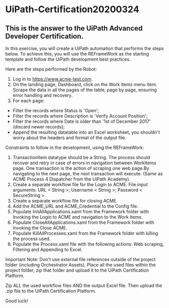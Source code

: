 # UiPath-Certification20200324
This is the answer to the UiPath Advanced Developer Certification.
--------------------------------------------------------------------------------------------
In this exercise, you will create a UiPath automation that performs the steps below.
To achieve this, you will use the REFrameWork as the starting template and follow the UiPath development best practices.

Here are the steps performed by the Robot:
1. Log in to https://www.acme-test.com.
2. On the landing page, Dashboard, click on the Work items menu item. Scrape the data in all the pages of the table, page by page, ensuring error handling and recovery.
3. For each page:
- Filter the records where Status is 'Open';
- Filter the records where Description is 'Verify Account Position';
- Filter the records where Date is older than '1st of December 2017' (discard newer records);
- Append the resulting datatable into an Excel worksheet, you shouldn't worry about the headers and format of the output file.

Constraints to follow in the development, using the REFrameWork:
1. TransactionItem datatype should be a String. The process should recover and retry in case of errors in navigation between WorkItems page. One transaction is the action of scraping one web page.By navigating to the next page, the next transaction will execute. (Same as ACME Process 4 Dispatcher from the UiPath Academy).
2. Create a separate workflow file for the Login to ACME. File input arguments: URL < String >; Username < String >; Password < SecureString >.
3. Create a separate workflow file for closing ACME.
3. Add the ACME_URL and ACME_Credential to the Config file.
4. Populate InitAllApplications.xaml from the Framework folder with Invoking the Login to ACME and navigation to the Work Items.
5. Populate CloseAllApplications.xaml from the Framework folder with Invoking the Close ACME.
6. Populate KillAllProcesses.xaml from the Framework folder with killing the process used.
7. Populate the Process.xaml file with the following actions: Web scraping, Filtering and Appending to Excel.

Important Note: Don't use external file references outside of the project folder (including Orchestrator Assets). Place all the used files within the project folder, zip that folder and upload it to the UiPath Certification Platform.

Zip ALL the used workflow files AND the output Excel file. Then upload the .zip file to the UiPath Certification Platform.

Good luck!
